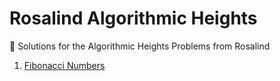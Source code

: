 # Rosalind Algorithmic Heights
:rocket: Solutions for the Algorithmic Heights Problems from Rosalind

1. [Fibonacci Numbers](solutions/fibo.py)